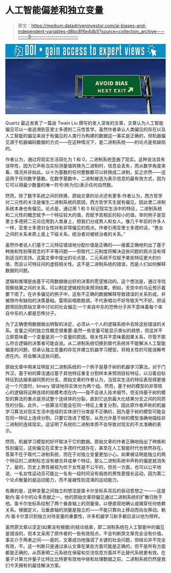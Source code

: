 # 人工智能偏差和独立变量

> 原文：<https://medium.datadriveninvestor.com/ai-biases-and-independent-variables-d8bc8f6e4db5?source=collection_archive---------9----------------------->

[![](img/2669e1fb4ab579c4de525c312959fb25.png)](http://www.track.datadriveninvestor.com/1B9E)![](img/85c68ac523979eab4c4adcf2f8a11786.png)

Quartz 最近发表了一篇由 Twain Liu 撰写的发人深省的文章，文章认为人工智能偏见可以一直追溯到亚里士多德的二元性哲学。虽然作者承认人类偏见的存在以及人工智能的偏见来自于有偏见的人类行为构建的数据这一事实是正确的，但机器偏见源于机器编码数据的方式——在这种情况下，是二进制系统——的论点是有缺陷的。

作者认为，通过将现实生活简化为 1 和 0，二进制系统歪曲了现实。这种说法具有误导性，因为它声称当实际测量值转换为二进制时，信息会丢失，而从数学角度来看，情况并非如此。以十为基数的任何整数都可以转换成二进制，反之亦然——这适用于任何数字基数。在数字基数中，二进制被选为表示信息的最有效方式，因为它可以用最少数量的唯一符号(称为位)表示任何自然数。

然而，除了数字系统之间的转换，原始文章的论点还有更多:作者认为，西方哲学对二元性的关注是催生二进制系统的原因，西方哲学天生就有偏见，因此使二进制系统本身也有偏见。论点是，通过用 1 和 0 标记现实生活中的特征，二进制系统和二元性的概念赋予一个特征较大的值，而赋予其相反的较小的值。举的例子是亚里士多德把二元论应用到人类身上，把我们分成男人和女人。像几千年前的许多人一样，亚里士多德对女性持有非常偏见的观点。作者引用亚里士多德的话，“男女之间的关系本质上是上下级关系，统治者对被统治者的关系。”

虽然作者说人们基于二元特征错误地分配价值是正确的——接着正确地列出了基于种族和性别等观念的不平等问题——但取代二元制度将解决这些问题的观点没有得到适当的支持。这篇文章中提出的论点是，二元系统不仅赋予某些特征更大的价值，而且认可特征间的虚假相关性。这不是二进制系统的错误，而是人们如何解释数据的问题。

逻辑和推理是由基于可用数据做出好的决策的愿望推动的。这个想法是，通过寻找观察结果之间的关系，可以制定逻辑规则来预测结果。例如，天空中的乌云预示着要下雨了。在许多偏见的例子中，这些不正确的数据解释导致错误的关系形成，并被用作有缺陷的决策基础。雷雨前唱歌跑调，不代表唱功不好导致天气不好。把话题带回到原始文章中讨论的社会偏见:一个来自中东的恐怖分子并不意味着每个来自中东的人都是恐怖分子。

为了正确使用数据做出明智的决定，必须从一个人的逻辑系统中去除这些错误的关系。变量之间的独立性概念很重要:虽然一些变量可能显示类似的趋势，但这并不立即意味着一个变量是另一个变量的原因。相关性并不意味着因果关系，尽管不那么符合逻辑的决策者可能会说。从二进制系统切换到替代系统并不能解决人工智能偏差的问题，但承认独立变量的存在并建立机器学习模型，将相关性的可能误解考虑在内，将会解决这些问题。

原始文章中用来证明反对二进制系统的一个例子是基于树的机器学习算法。对于门外汉，基于树的算法通过基于其他特征重复分割样本来预测目标特征，以沿着目标特征到达越来越同质的分支。原始文章的作者认为，当现实生活的特征表现得更接近一个尺度时，binary 错误地将实体分为两个组。然而，基于树的模型的非常核心的逻辑将这种连续的规模考虑在内——我不会进入技术细节，但支持基于树的模型的算法的重点是测试整个连续体的分裂，直到它达到最大化结果分支之间的同质性的分裂。此外，一些算法可能会在同一特征上重复分割，因此原作者声称的机器学习算法对现实生活中连续的实体进行分类是不正确的，因为基于树的模型可能会在同一特征上连续分割，只要它改进了模型，从而允许基于树的模型准确地描绘非二进制的连续现实。这证明了系统的二进制本质不会导致对现实的不太准确的表示。

然而，机器学习模型的好坏取决于它的数据。原始文章的作者正确地指出了种族和性别偏见，这些偏见在亚里士多德时代就存在，甚至在人工智能时代也依然存在。答案不在于取代二进制系统，而在于对独立变量更加小心。如果被证明是独立的两个特征的二进制标志没有被合并成单个特征，那么二进制系统中声称的偏差就消失了。是的，历史上男性被视为优于女性是不公平的，但另一方面，也可以公平地说，一名女性运动员可能比一名有一段时间没有锻炼的男性更擅长运动，因为第二个论点衡量的是运动能力，而不是被性别混淆的运动能力。

有趣的是，这种变量之间独立的想法是笛卡尔坐标系背后的驱动思想之一——这是勒内·笛卡尔的众多贡献之一，他的原始文章将偏见通过二进制系统的扩散归咎于他。笛卡尔坐标系绘制了两个垂直轴上的测量值，以便直观地确认或揭穿任何依赖关系。根据定义，沿垂直轴的测量是独立的——不能只靠向上移动而向左移动。勒内·笛卡尔意识到独立对待变量的重要性，许多机器学习新手都应该以他为榜样。

虽然原文章以坚定(如果没有根据)的结论结束，即二进制系统在人工智能中的偏见是错误的，但本文采用了原作者的一些有效观点，不会判断原文章完全没有价值。事实介于两者之间——是的，文章成功地强调了关键的社会问题，但结论并不完全有效，不。这一判断只是通过承认文章在某些方面可能是正确的，但不是所有方面都是正确的，从而表明二元系统在保留和交流信息方面并不比替代系统更有效。在量子计算允许量子比特比比特更有效地中继和处理数据之前，二进制系统仍然是我们今天拥有的最佳解决方案。